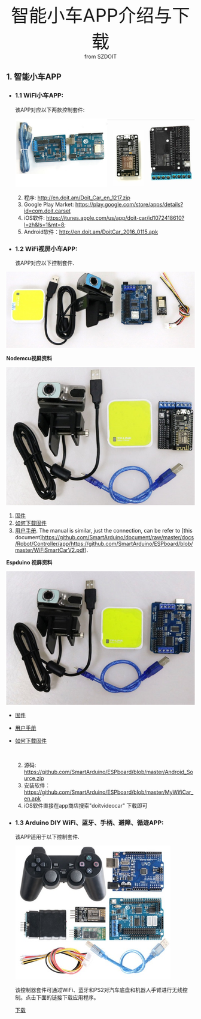 <center> <font size=10> 智能小车APP介绍与下载 </font></center>

<center> from SZDOIT </center>

## 1. 智能小车APP

* ### 1.1 WiFi小车APP:

    该APP对应以下两款控制套件:

    ![oldercontroller](https://github.com/SmartArduino/zhdocs/raw/master/zhControlPanel/ESPDuino/oldercontroller.jpg)

    2. 程序: http://en.doit.am/Doit_Car_en_1217.zip
    3. Google Play Market: https://play.google.com/store/apps/details?id=com.doit.carset
    4. iOS软件: https://itunes.apple.com/us/app/doit-car/id1072418610?l=zh&ls=1&mt=8;
    4. Android软件：http://en.doit.am/DoitCar_2016_0115.apk

* ### 1.2 WiFi视屏小车APP:
  
    该APP对应以下控制套件.
    

![videodt-06](https://github.com/SmartArduino/zhdocs/raw/master/zhControlPanel/ESPDuino/videodt-06.jpg)

**Nodemcu视屏资料**

![videoNodemcu](https://github.com/SmartArduino/zhdocs/raw/master/zhControlPanel/ESPDuino/videoNodemcu.jpg)

1. [固件](https://github.com/SmartArduino/ESPboard/blob/master/videoNodeMCU__car.bin)
2. [如何下载固件](http://bbs.smartarduino.com/showthread.php?tid=13)
3. [用户手册](https://github.com/SmartArduino/ESPboard/blob/master/Manul_for_Video_Car.pdf). The manual is similar, just the connection, can be refer to [this document]https://github.com/SmartArduino/document/raw/master/docs/Robot/Controller/app/https://github.com/SmartArduino/ESPboard/blob/master/WiFiSmartCarV2.pdf).

**Espduino 视屏资料**

![videoEspduino](https://github.com/SmartArduino/zhdocs/raw/master/zhControlPanel/ESPDuino/videoEspduino.jpg)

* [固件](https://github.com/SmartArduino/ESPboard/blob/master/New_ESPDuinoCar170420.zip)
* [用户手册](https://github.com/SmartArduino/ESPboard/blob/master/Manul_for_Video_Car.pdf)
* [如何下载固件](https://github.com/SmartArduino/SZDOITWiKi/wiki/Arduino---ESPduino)

  ​    

    2. 源码: https://github.com/SmartArduino/ESPboard/blob/master/Android_Source.zip
    2. 安装软件：https://github.com/SmartArduino/ESPboard/blob/master/MyWifiCar_en.apk
    3. iOS软件直接在app商店搜索"doitvideocar" 下载即可

* ### 1.3 Arduino DIY WiFi、蓝牙、手柄、避障、循迹APP:
  
   该APP适用于以下控制套件.
   
   ![newcontroller](https://github.com/SmartArduino/zhdocs/raw/master/zhControlPanel/ESPDuino/newcontroller.jpg)
   
   该控制器套件可通过WiFi、蓝牙和PS2对汽车底盘和机器人手臂进行无线控制。点击下面的链接下载应用程序。
   
   [下载](https://github.com/SmartArduino/SmartArduino.github.io/blob/master/docs/Robot/Controller/app/base.apk)

